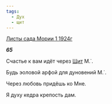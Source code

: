 ```yaml
---
tags:
  - Дух
  - щит
---
```

[Листы сада Мории 1 1924г](https://127.0.0.1:4002/agni/1924)

___65___

Счастье к вам идёт через [Щит](../../../tags/#щит) М.˙.   

Будь эоловой арфой для дуновений М.˙.   

Через любовь придёшь ко Мне.   

Я духу кедра крепость дам.   


